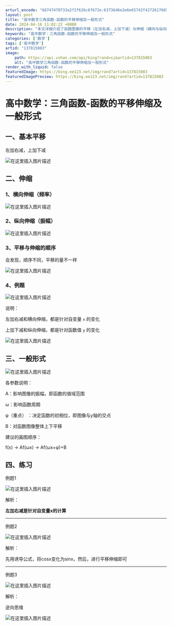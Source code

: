 ```yaml
---
arturl_encode: "68747470733a2f2f626c6f672e:6373646e2e6e65742f42726176655f686561727434707a6a2f:61727469636c652f64657461696c732f313337383135303833"
layout: post
title: "高中数学三角函数-函数的平移伸缩及一般形式"
date: 2024-04-16 11:02:22 +0800
description: "本文详细介绍了函数图像的平移（左加右减，上加下减）与伸缩（横向与纵向）操作，包括参数解释、顺序影响、"
keywords: "高中数学：三角函数-函数的平移伸缩及一般形式"
categories: ['数学']
tags: ['高中数学']
artid: "137815083"
image:
    path: https://api.vvhan.com/api/bing?rand=sj&artid=137815083
    alt: "高中数学三角函数-函数的平移伸缩及一般形式"
render_with_liquid: false
featuredImage: https://bing.ee123.net/img/rand?artid=137815083
featuredImagePreview: https://bing.ee123.net/img/rand?artid=137815083
---
```


# 高中数学：三角函数-函数的平移伸缩及一般形式

## 一、基本平移

左加右减，上加下减
  
![在这里插入图片描述](https://i-blog.csdnimg.cn/blog_migrate/4f696ebbbf9061283da37fbaa7c96d06.png)

## 二、伸缩

### 1、横向伸缩（频率）

![在这里插入图片描述](https://i-blog.csdnimg.cn/blog_migrate/6fb751e78502db6503f67c11ed0183f4.png)

### 2、纵向伸缩（振幅）

![在这里插入图片描述](https://i-blog.csdnimg.cn/blog_migrate/9669a92fa227c407bb32a103ce716e31.png)

### 3、平移与伸缩的顺序

会发现，顺序不同，平移的量不一样
  
![在这里插入图片描述](https://i-blog.csdnimg.cn/blog_migrate/e4f7ae57490ff736ae3256e425d047b1.png)

### 4、例题

![在这里插入图片描述](https://i-blog.csdnimg.cn/blog_migrate/1a7ad003a40d32e8618fecdb8f773ffb.png)
  
说明：
  

左加右减和横向伸缩，都是针对自变量
`x`
的变化
  

上加下减和纵向伸缩，都是针对函数值
`y`
的变化
  
![在这里插入图片描述](https://i-blog.csdnimg.cn/blog_migrate/06c58b59abd3b4f0a2c60d473b947139.png)

## 三、一般形式

![在这里插入图片描述](https://i-blog.csdnimg.cn/blog_migrate/ca1662565e9698d6559479204f900313.png)
  
各参数说明：
  
A：影响图像的振幅，即函数的值域范围
  
ω：影响函数周期
  

φ（重点）
：决定函数的初相位，即图像与y轴的交点
  
B：对函数图像整体上下平移

建议的画图顺序：
  

f(x) -> Af(ωx) -> Af(ωx+φ)+B

## 四、练习

例题1
  
![在这里插入图片描述](https://i-blog.csdnimg.cn/blog_migrate/a211ce52aed92750201a01e05de4d1cd.png)
  
解析：
  
**左加右减是针对自变量x的计算**

---

例题2
  
![在这里插入图片描述](https://i-blog.csdnimg.cn/blog_migrate/06a20071462a540f15e974441fcc3adb.png)
  
解析：
  
先用诱导公式，将cosx变化为sinx，然后，进行平移伸缩即可

---

例题3
  
![在这里插入图片描述](https://i-blog.csdnimg.cn/blog_migrate/3f9d3f07bc407c3190603608745586cd.png)
  
解析：
  
逆向思维
  
![在这里插入图片描述](https://i-blog.csdnimg.cn/blog_migrate/2faa944696058131e7d4e3d239ea945d.png)